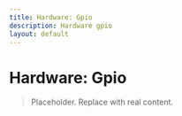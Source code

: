 ```yaml
---
title: Hardware: Gpio
description: Hardware gpio
layout: default
---
```

# Hardware: Gpio

> Placeholder. Replace with real content.

